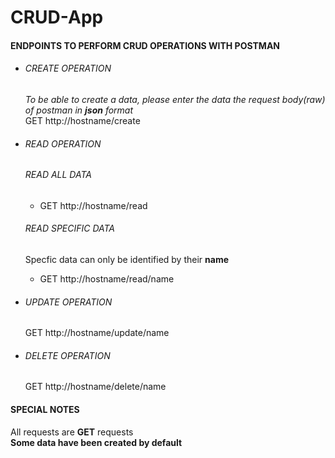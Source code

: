# CRUD-App
#### ENDPOINTS TO PERFORM CRUD OPERATIONS WITH POSTMAN 
+ ###### CREATE OPERATION 
  *To be able to create a data, please enter the data the request body(raw) of postman in **json** format*  
  GET http://hostname/create  

+ ###### READ OPERATION
  ###### READ ALL DATA
  - GET http://hostname/read  
  
  ###### READ SPECIFIC DATA  
  Specfic data can only be identified by their **name** 
  - GET http://hostname/read/name
  
+ ###### UPDATE OPERATION
  GET http://hostname/update/name
  
+ ###### DELETE OPERATION
  GET http://hostname/delete/name
  
 #### SPECIAL NOTES
 All requests are **GET** requests  
 **Some data have been created by default**
